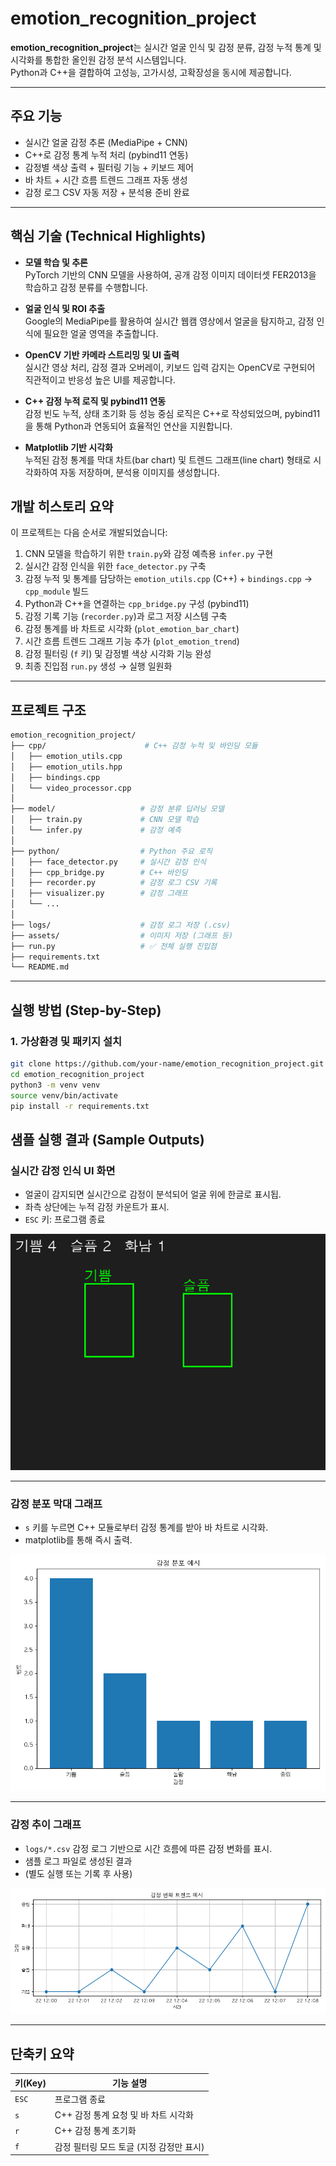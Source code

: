 # emotion_recognition_project

**emotion_recognition_project**는 실시간 얼굴 인식 및 감정 분류, 감정 누적 통계 및 시각화를 통합한 올인원 감정 분석 시스템입니다.  
Python과 C++을 결합하여 고성능, 고가시성, 고확장성을 동시에 제공합니다.

---

## 주요 기능

- 실시간 얼굴 감정 추론 (MediaPipe + CNN)
- C++로 감정 통계 누적 처리 (pybind11 연동)
- 감정별 색상 출력 + 필터링 기능 + 키보드 제어
- 바 차트 + 시간 흐름 트렌드 그래프 자동 생성
- 감정 로그 CSV 자동 저장 + 분석용 준비 완료

---

## 핵심 기술 (Technical Highlights)

- **모델 학습 및 추론**  
  PyTorch 기반의 CNN 모델을 사용하여, 공개 감정 이미지 데이터셋 FER2013을 학습하고 감정 분류를 수행합니다.

- **얼굴 인식 및 ROI 추출**  
  Google의 MediaPipe를 활용하여 실시간 웹캠 영상에서 얼굴을 탐지하고, 감정 인식에 필요한 얼굴 영역을 추출합니다.

- **OpenCV 기반 카메라 스트리밍 및 UI 출력**  
  실시간 영상 처리, 감정 결과 오버레이, 키보드 입력 감지는 OpenCV로 구현되어 직관적이고 반응성 높은 UI를 제공합니다.

- **C++ 감정 누적 로직 및 pybind11 연동**  
  감정 빈도 누적, 상태 초기화 등 성능 중심 로직은 C++로 작성되었으며, pybind11을 통해 Python과 연동되어 효율적인 연산을 지원합니다.

- **Matplotlib 기반 시각화**  
  누적된 감정 통계를 막대 차트(bar chart) 및 트렌드 그래프(line chart) 형태로 시각화하여 자동 저장하며, 분석용 이미지를 생성합니다.



## 개발 히스토리 요약

이 프로젝트는 다음 순서로 개발되었습니다:

1. CNN 모델을 학습하기 위한 `train.py`와 감정 예측용 `infer.py` 구현
2. 실시간 감정 인식을 위한 `face_detector.py` 구축
3. 감정 누적 및 통계를 담당하는 `emotion_utils.cpp` (C++) + `bindings.cpp` → `cpp_module` 빌드
4. Python과 C++을 연결하는 `cpp_bridge.py` 구성 (pybind11)
5. 감정 기록 기능 (`recorder.py`)과 로그 저장 시스템 구축
6. 감정 통계를 바 차트로 시각화 (`plot_emotion_bar_chart`)
7. 시간 흐름 트렌드 그래프 기능 추가 (`plot_emotion_trend`)
8. 감정 필터링 (`f` 키) 및 감정별 색상 시각화 기능 완성
9. 최종 진입점 `run.py` 생성 → 실행 일원화

---

## 프로젝트 구조

```bash
emotion_recognition_project/
├── cpp/                      # C++ 감정 누적 및 바인딩 모듈
│   ├── emotion_utils.cpp
│   ├── emotion_utils.hpp
│   ├── bindings.cpp
│   └── video_processor.cpp
│
├── model/                   # 감정 분류 딥러닝 모델
│   ├── train.py             # CNN 모델 학습
│   └── infer.py             # 감정 예측
│
├── python/                  # Python 주요 로직
│   ├── face_detector.py     # 실시간 감정 인식 
│   ├── cpp_bridge.py        # C++ 바인딩 
│   ├── recorder.py          # 감정 로그 CSV 기록
│   ├── visualizer.py        # 감정 그래프 
│   └── ...                  
│
├── logs/                    # 감정 로그 저장 (.csv)
├── assets/                  # 이미지 저장 (그래프 등)
├── run.py                   # ✅ 전체 실행 진입점
├── requirements.txt
└── README.md
```

---

## 실행 방법 (Step-by-Step)

### 1. 가상환경 및 패키지 설치

```bash
git clone https://github.com/your-name/emotion_recognition_project.git
cd emotion_recognition_project
python3 -m venv venv
source venv/bin/activate
pip install -r requirements.txt
```

## 샘플 실행 결과 (Sample Outputs)

###  실시간 감정 인식 UI 화면
- 얼굴이 감지되면 실시간으로 감정이 분석되어 얼굴 위에 한글로 표시됩.
- 좌측 상단에는 누적 감정 카운트가 표시.
- `ESC` 키: 프로그램 종료

![UI Sample](assets/sample_ui.png)

---

### 감정 분포 막대 그래프
- `s` 키를 누르면 C++ 모듈로부터 감정 통계를 받아 바 차트로 시각화.
- matplotlib를 통해 즉시 출력.

![Bar Chart](assets/sample_bar.png)

---

### 감정 추이 그래프
- `logs/*.csv` 감정 로그 기반으로 시간 흐름에 따른 감정 변화를 표시.
- 샘플 로그 파일로 생성된 결과
- (별도 실행 또는 기록 후 사용)

![Trend Chart](assets/sample_trend.png)

---

## 단축키 요약

| 키(Key) | 기능 설명 |
|--------|------------|
| `ESC`  | 프로그램 종료 |
| `s`    | C++ 감정 통계 요청 및 바 차트 시각화 |
| `r`    | C++ 감정 통계 초기화 |
| `f`    | 감정 필터링 모드 토글 (지정 감정만 표시) |
